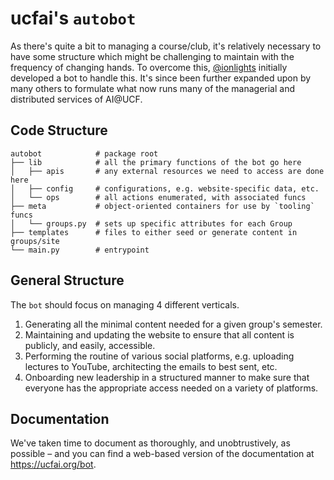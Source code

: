# ucfai's `autobot`
As there's quite a bit to managing a course/club, it's relatively necessary to
have some structure which might be challenging to maintain with the frequency of
changing hands. To overcome this, [@ionlights][git-ionlights] initially
developed a bot to handle this. It's since been further expanded upon by many
others to formulate what now runs many of the managerial and distributed
services of AI@UCF.


[git-ionlights]: https://github.com/ionlights

## Code Structure
```
autobot            # package root
├── lib            # all the primary functions of the bot go here
│   ├── apis       # any external resources we need to access are done here
│   ├── config     # configurations, e.g. website-specific data, etc.
│   └── ops        # all actions enumerated, with associated funcs
├── meta           # object-oriented containers for use by `tooling` funcs
│   └── groups.py  # sets up specific attributes for each Group
├── templates      # files to either seed or generate content in groups/site
└── main.py        # entrypoint
```

## General Structure
The `bot` should focus on managing 4 different verticals.
1. Generating all the minimal content needed for a given group's semester.
1. Maintaining and updating the website to ensure that all content is publicly,
   and easily, accessible.
1. Performing the routine of various social platforms, e.g. uploading lectures
   to YouTube, architecting the emails to best sent, etc.
1. Onboarding new leadership in a structured manner to make sure that everyone
   has the appropriate access needed on a variety of platforms.

## Documentation
We've taken time to document as thoroughly, and unobtrustively, as possible
&ndash; and you can find a web-based version of the documentation at
https://ucfai.org/bot.

